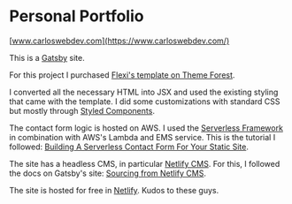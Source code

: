 # Personal Portfolio

[www.carloswebdev.com](https://www.carloswebdev.com/)

This is a [Gatsby](https://www.gatsbyjs.org/) site.

For this project I purchased [Flexi's template on Theme Forest](https://themeforest.net/item/flexi-personal-portfolio-html5-template/22514193).

I converted all the necessary HTML into JSX and used the existing styling that came with the template. I did some customizations with standard CSS but mostly through [Styled Components](https://www.styled-components.com/).

The contact form logic is hosted on AWS. I used the [Serverless Framework](https://serverless.com/framework/) in combination with AWS's Lambda and EMS service. This is the tutorial I followed: [Building A Serverless Contact Form For Your Static Site](https://www.smashingmagazine.com/2018/05/building-serverless-contact-form-static-website/).

The site has a headless CMS, in particular [Netlify CMS](https://www.netlifycms.org/). For this, I followed the docs on Gatsby's site: [Sourcing from Netlify CMS](https://www.gatsbyjs.org/docs/sourcing-from-netlify-cms/#sourcing-from-netlify-cms).

The site is hosted for free in [Netlify](https://www.netlify.com/). Kudos to these guys.
